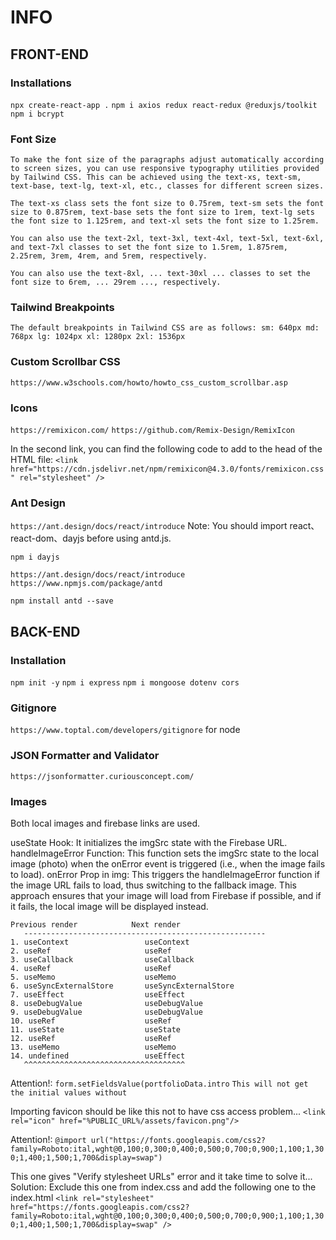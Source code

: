 # INFO

## FRONT-END

### Installations

`npx create-react-app .`
`npm i axios redux react-redux @reduxjs/toolkit`
`npm i bcrypt`

### Font Size

`To make the font size of the paragraphs adjust automatically according to screen sizes, you can use responsive typography utilities provided by Tailwind CSS. This can be achieved using the text-xs, text-sm, text-base, text-lg, text-xl, etc., classes for different screen sizes.`

`The text-xs class sets the font size to 0.75rem, text-sm sets the font size to 0.875rem, text-base sets the font size to 1rem, text-lg sets the font size to 1.125rem, and text-xl sets the font size to 1.25rem.`

`You can also use the text-2xl, text-3xl, text-4xl, text-5xl, text-6xl, and text-7xl classes to set the font size to 1.5rem, 1.875rem, 2.25rem, 3rem, 4rem, and 5rem, respectively.`

`You can also use the text-8xl, ... text-30xl ... classes to set the font size to 6rem, ... 29rem ..., respectively.`

### Tailwind Breakpoints

`The default breakpoints in Tailwind CSS are as follows:
sm: 640px
md: 768px
lg: 1024px
xl: 1280px
2xl: 1536px`

### Custom Scrollbar CSS

`https://www.w3schools.com/howto/howto_css_custom_scrollbar.asp`

### Icons

`https://remixicon.com/`
`https://github.com/Remix-Design/RemixIcon`

In the second link, you can find the following code to add to the head of the HTML file:
`<link
    href="https://cdn.jsdelivr.net/npm/remixicon@4.3.0/fonts/remixicon.css"
    rel="stylesheet"
/>`

### Ant Design

`https://ant.design/docs/react/introduce`
Note: You should import react、react-dom、dayjs before using antd.js.

`npm i dayjs`

`https://ant.design/docs/react/introduce`
`https://www.npmjs.com/package/antd`

`npm install antd --save`

## BACK-END

### Installation

`npm init -y`
`npm i express`
`npm i mongoose dotenv cors`

### Gitignore

`https://www.toptal.com/developers/gitignore` for node

### JSON Formatter and Validator

`https://jsonformatter.curiousconcept.com/`

### Images

Both local images and firebase links are used.

useState Hook: It initializes the imgSrc state with the Firebase URL.
handleImageError Function: This function sets the imgSrc state to the local image (photo) when the onError event is triggered (i.e., when the image fails to load).
onError Prop in img: This triggers the handleImageError function if the image URL fails to load, thus switching to the fallback image.
This approach ensures that your image will load from Firebase if possible, and if it fails, the local image will be displayed instead.

```Info
Previous render            Next render
   ------------------------------------------------------
1. useContext                 useContext
2. useRef                     useRef
3. useCallback                useCallback
4. useRef                     useRef
5. useMemo                    useMemo
6. useSyncExternalStore       useSyncExternalStore
7. useEffect                  useEffect
8. useDebugValue              useDebugValue
9. useDebugValue              useDebugValue
10. useRef                    useRef
11. useState                  useState
12. useRef                    useRef
13. useMemo                   useMemo
14. undefined                 useEffect
   ^^^^^^^^^^^^^^^^^^^^^^^^^^^^^^^^^^^^
```

Attention!:
`form.setFieldsValue(portfolioData.intro`
`This will not get the initial values without`

Importing favicon should be like this not to have css access problem...
`<link rel="icon" href="%PUBLIC_URL%/assets/favicon.png"/>`

Attention!:
`@import url("https://fonts.googleapis.com/css2?family=Roboto:ital,wght@0,100;0,300;0,400;0,500;0,700;0,900;1,100;1,300;1,400;1,500;1,700&display=swap")`

This one gives "Verify stylesheet URLs" error and it take time to solve it...
Solution: Exclude this one from index.css and add the following one to the index.html
`<link
      rel="stylesheet"
      href="https://fonts.googleapis.com/css2?family=Roboto:ital,wght@0,100;0,300;0,400;0,500;0,700;0,900;1,100;1,300;1,400;1,500;1,700&display=swap"
    />`
